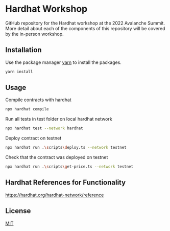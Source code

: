 # Hardhat Workshop

GitHub repository for the Hardhat workshop at the 2022 Avalanche Summit. More detail about each of the components of this repository will be covered by the in-person workshop.

## Installation

Use the package manager [yarn](https://yarnpkg.com/) to install the packages.

```bash
yarn install
```

## Usage

Compile contracts with hardhat
```bash
npx hardhat compile
```

Run all tests in test folder on local hardhat network
```bash
npx hardhat test --network hardhat
```

Deploy contract on testnet
```bash
npx hardhat run .\scripts\deploy.ts --network testnet
```

Check that the contract was deployed on testnet
```bash
npx hardhat run .\scripts\get-price.ts --network testnet
```

## Hardhat References for Functionality
https://hardhat.org/hardhat-network/reference

## License
[MIT](https://choosealicense.com/licenses/mit/)